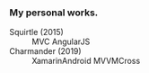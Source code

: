### My personal works.

<dl>
<dt>Squirtle (2015)</dt>
<dd>MVC AngularJS</dd>
<dt>Charmander (2019)</dt>
<dd>XamarinAndroid MVVMCross</dd>
</dl>

